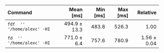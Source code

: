 | Command | Mean [ms] | Min [ms] | Max [ms] | Relative |
|:---|---:|---:|---:|---:|
| `fdf  '' '/home/alexc' -HI` | 494.9 ± 13.3 | 483.8 | 526.3 | 1.00 |
| `fd  '' '/home/alexc' -HI` | 771.0 ± 6.4 | 757.6 | 780.9 | 1.56 ± 0.04 |
